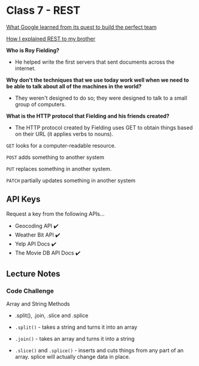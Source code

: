 # Class 7 - REST

[What Google learned from its quest to build the perfect team](https://www.nytimes.com/2016/02/28/magazine/what-google-learned-from-its-quest-to-build-the-perfect-team.html)

[How I explained REST to my brother](https://gist.github.com/brookr/5977550)

**Who is Roy Fielding?**

- He helped write the first servers that sent documents across the internet.

**Why don't the techniques that we use today work well when we need to be able to talk about all of the  machines in the world?**

- They weren't designed to do so; they were designed to talk to a small group of computers.

**What is the HTTP protocol that Fielding and his friends created?**

- The HTTP protocol created by Fielding uses GET to obtain things based on their URL (it applies verbs to nouns).

`GET` looks for a computer-readable resource.

`POST` adds something to another system

`PUT` replaces something in another system. 

`PATCH` partially updates something in another system

## API Keys

Request a key from the following APIs... 

- Geocoding API ✔️
- Weather Bit API ✔️
- Yelp API Docs ✔️
- The Movie DB API Docs ✔️

## Lecture Notes

### Code Challenge

Array and String Methods

- .split(), .join, .slice and .splice

- `.split()` - takes a string and turns it into an array

- `.join()` - takes an array and turns it into a string

- `.slice()` and `.splice()` - inserts and cuts things from any part of an array. splice will actually change data in place.

